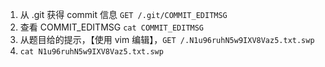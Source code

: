 1. 从 .git 获得 commit 信息  `GET /.git/COMMIT_EDITMSG`
2. 查看 COMMIT_EDITMSG `cat COMMIT_EDITMSG`
3. 从题目给的提示，【使用 vim 编辑】，`GET /.N1u96ruhN5w9IXV8Vaz5.txt.swp`
4. `cat N1u96ruhN5w9IXV8Vaz5.txt.swp`
